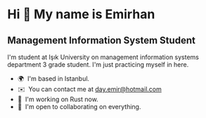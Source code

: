 Hi 👋 My name is Emirhan
============================

Management Information System Student
-------------------------------------

I'm student at Işık University on management information systems department 3 grade student. I'm just practicing myself in here.

*   🌍  I'm based in Istanbul.
*   ✉️  You can contact me at [day.emir@hotmail.com](mailto:day.emir@hotmail.com)
*   🧠  I'm working on Rust now.
*   🤝  I'm open to collaborating on everything.


                    
